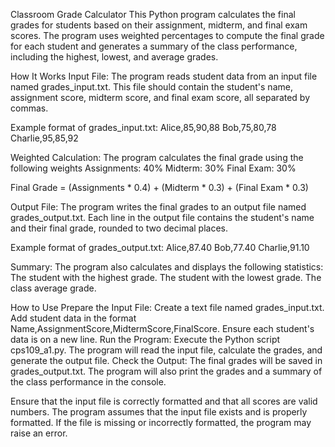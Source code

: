 Classroom Grade Calculator
This Python program calculates the final grades for students based on their assignment, midterm, and final exam scores. The program uses weighted percentages to compute the final grade for each student and generates a summary of the class performance, including the highest, lowest, and average grades.

How It Works
Input File: The program reads student data from an input file named grades_input.txt. This file should contain the student's name, assignment score, midterm score, and final exam score, all separated by commas.

Example format of grades_input.txt:
Alice,85,90,88
Bob,75,80,78
Charlie,95,85,92

Weighted Calculation: The program calculates the final grade using the following weights
Assignments: 40%
Midterm: 30%
Final Exam: 30%

Final Grade = (Assignments * 0.4) + (Midterm * 0.3) + (Final Exam * 0.3)

Output File: The program writes the final grades to an output file named grades_output.txt. Each line in the output file contains the student's name and their final grade, rounded to two decimal places.

Example format of grades_output.txt:
Alice,87.40
Bob,77.40
Charlie,91.10

Summary: The program also calculates and displays the following statistics:
The student with the highest grade.
The student with the lowest grade.
The class average grade.

How to Use
Prepare the Input File:
Create a text file named grades_input.txt.
Add student data in the format Name,AssignmentScore,MidtermScore,FinalScore.
Ensure each student's data is on a new line.
Run the Program:
Execute the Python script cps109_a1.py.
The program will read the input file, calculate the grades, and generate the output file.
Check the Output:
The final grades will be saved in grades_output.txt.
The program will also print the grades and a summary of the class performance in the console.

Ensure that the input file is correctly formatted and that all scores are valid numbers.
The program assumes that the input file exists and is properly formatted. If the file is missing or incorrectly formatted, the program may raise an error.



